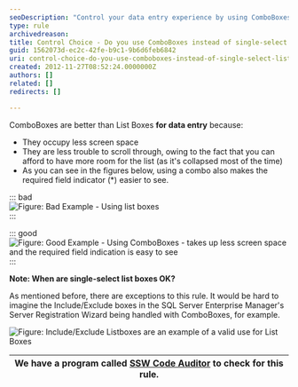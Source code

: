 ```yaml
---
seoDescription: "Control your data entry experience by using ComboBoxes instead of single-select List Boxes."
type: rule
archivedreason: 
title: Control Choice - Do you use ComboBoxes instead of single-select List Boxes?
guid: 1562073d-ec2c-42fe-b9c1-9b6d6feb6842
uri: control-choice-do-you-use-comboboxes-instead-of-single-select-list-boxes
created: 2012-11-27T08:52:24.0000000Z
authors: []
related: []
redirects: []

---
```


ComboBoxes are better than List Boxes  **for data entry** because:

* They occupy less screen space
* They are less trouble to scroll through, owing to the fact that you can afford to have more room for the list (as it's collapsed most of the time)
* As you can see in the figures below, using a combo also makes the required field indicator (\*) easier to see.


<!--endintro-->


::: bad  
![Figure: Bad Example - Using list boxes](../../assets/ListBoxesAreEvil\_SingleSelectBad.gif)  
:::


::: good  
![Figure: Good Example - Using ComboBoxes - takes up less screen space and the required field indication is easy to see](../../assets/ListBoxesAreEvil\_SingleSelectGood.gif)  
:::

 **Note: When are single-select list boxes OK?** 

As mentioned before, there are exceptions to this rule. It would be hard to imagine the Include/Exclude boxes in the SQL Server Enterprise Manager's Server Registration Wizard being handled with ComboBoxes, for example.

![Figure: Include/Exclude Listboxes are an example of a valid use for List Boxes](../../assets/ListBoxesAreEvil\_ExceptForThisOne.gif)  


| We have a program called [SSW Code Auditor](http://www.ssw.com.au/ssw/CodeAuditor/) to check for this rule. |
| --- |
